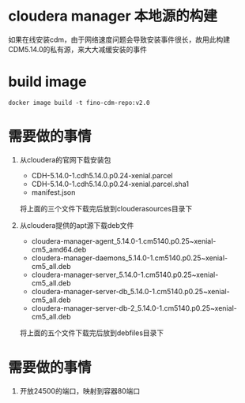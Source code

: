 # cloudera manager 本地源的构建
如果在线安装cdm，由于网络速度问题会导致安装事件很长，故用此构建CDM5.14.0的私有源，来大大减缓安装的事件

# build image
```shell
docker image build -t fino-cdm-repo:v2.0
```
# 需要做的事情
1. 从cloudera的官网下载安装包  
    - CDH-5.14.0-1.cdh5.14.0.p0.24-xenial.parcel
    - CDH-5.14.0-1.cdh5.14.0.p0.24-xenial.parcel.sha1
    - manifest.json  

    将上面的三个文件下载完后放到clouderasources目录下
2. 从cloudera提供的apt源下载deb文件
    - cloudera-manager-agent_5.14.0-1.cm5140.p0.25~xenial-cm5_amd64.deb
    - cloudera-manager-daemons_5.14.0-1.cm5140.p0.25~xenial-cm5_all.deb
    - cloudera-manager-server_5.14.0-1.cm5140.p0.25~xenial-cm5_all.deb
    - cloudera-manager-server-db_5.14.0-1.cm5140.p0.25~xenial-cm5_all.deb
    - cloudera-manager-server-db-2_5.14.0-1.cm5140.p0.25~xenial-cm5_all.deb

    将上面的五个文件下载完后放到debfiles目录下
# 需要做的事情
1. 开放24500的端口，映射到容器80端口